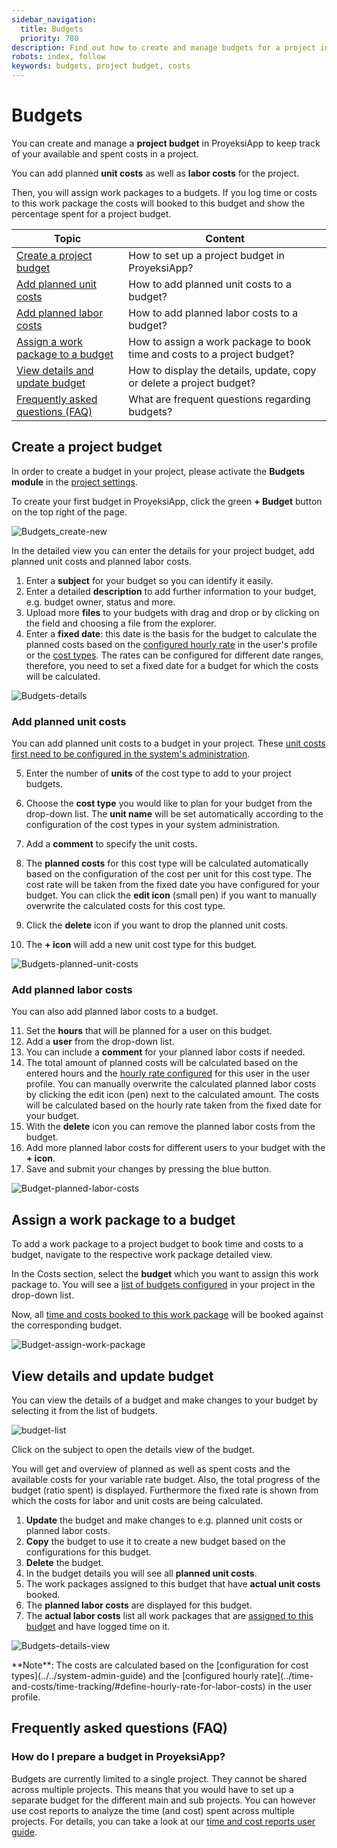 ```yaml
---
sidebar_navigation:
  title: Budgets
  priority: 780
description: Find out how to create and manage budgets for a project in ProyeksiApp.
robots: index, follow
keywords: budgets, project budget, costs
---
```


# Budgets

You can create and manage a **project budget** in ProyeksiApp to keep track of your available and spent costs in a project.

You can add planned **unit costs** as well as **labor costs** for the project.

Then, you will assign work packages to a budgets. If you log time or costs to this work package the costs will booked to this budget and show the percentage spent for a project budget.

| Topic                                                        | Content                                                      |
| ------------------------------------------------------------ | ------------------------------------------------------------ |
| [Create a project budget](#create-a-project-budget)          | How to set up a project budget in ProyeksiApp?               |
| [Add planned unit costs](#add-planned-unit-costs)            | How to add planned unit costs to a budget?                   |
| [Add planned labor costs](#add-planned-labor-costs)          | How to add planned labor costs to a budget?                  |
| [Assign a work package to a budget](#assign-a-work-package-to-a-budget) | How to assign a work package to book time and costs to a project budget? |
| [View details and update budget](#view-details-and-update-budget) | How to display the details, update, copy or delete a project budget? |
| [Frequently asked questions (FAQ)](#frequently-asked-questions-faq) | What are frequent questions regarding budgets?               |

## Create a project budget

In order to create a budget in your project, please activate the **Budgets module** in the [project settings](../projects/).

To create your first budget in ProyeksiApp, click the green **+ Budget** button on the top right of the page.

![Budgets_create-new](Budgets_create-new.png)

In the detailed view you can enter the details for your project budget, add planned unit costs and planned labor costs.

1. Enter a **subject** for your budget so you can identify it easily.
2. Enter a detailed **description** to add further information to your budget, e.g. budget owner, status and more.
3. Upload more **files** to your budgets with drag and drop or by clicking on the field and choosing a file from the explorer.
4. Enter a **fixed date**: this date is the basis for the budget to calculate the planned costs based on the [configured hourly rate](../time-and-costs/cost-tracking) in the user's profile or the [cost types](../../system-admin-guide). The rates can be configured for different date ranges, therefore, you need to set a fixed date for a budget for which the costs will be calculated.

![Budgets-details](Budgets-details.png)

### Add planned unit costs

You can add planned unit costs to a budget in your project. These [unit costs first need to be configured in the system's administration](../../system-admin-guide/time-and-costs/#create-and-manage-cost-types).

5. Enter the number of **units** of the cost type to add to your project budgets.

6. Choose the **cost type** you would like to plan for your budget from the drop-down list. 
The **unit name** will be set automatically according to the configuration of the cost types in your system administration. 
   
7. Add a **comment** to specify the unit costs.

8. The **planned costs** for this cost type will be calculated automatically based on the configuration of the cost per unit for this cost type. The cost rate will be taken from the fixed date you have configured for your budget.
   You can click the **edit icon** (small pen) if you want to manually overwrite the calculated costs for this cost type.

9. Click the **delete** icon if you want to drop the planned unit costs.

10. The **+ icon** will add a new unit cost type for this budget.

![Budgets-planned-unit-costs](Budgets-planned-unit-costs.png)

### Add planned labor costs

You can also add planned labor costs to a budget.

11. Set the **hours** that will be planned for a user on this budget.
12. Add a **user** from the drop-down list.
13. You can include a **comment** for your planned labor costs if needed.
14. The total amount of planned costs will be calculated based on the entered hours and the [hourly rate configured](../time-and-costs/time-tracking/#define-hourly-rate-for-labor-costs) for this user in the user profile.
    You can manually overwrite the calculated planned labor costs by clicking the edit icon (pen) next to the calculated amount.
    The costs will be calculated based on the hourly rate taken from the fixed date for your budget.
15. With the **delete** icon you can remove the planned labor costs from the budget.
16. Add more planned labor costs for different users to your budget with the **+ icon**.
17. Save and submit your changes by pressing the blue button.

![Budget-planned-labor-costs](Budget-planned-labor-costs.png)

## Assign a work package to a budget

To add a work package to a project budget to book time and costs to a budget, navigate to the respective work package detailed view.

In the Costs section, select the **budget** which you want to assign this work package to. You will see a [list of budgets configured](#create-a-project-budget) in your project in the drop-down list.

Now, all [time and costs booked to this work package](../time-and-costs) will be booked against the corresponding budget.

![Budget-assign-work-package](Budget-assign-work-package.png)

## View details and update budget

You can view the details of a budget and make changes to your budget by selecting it from the list of budgets.

![budget-list](image-20191128165511260.png)

Click on the subject to open the details view of the budget.

You will get and overview of planned as well as spent costs and the available costs for your variable rate budget. Also, the total progress of the budget (ratio spent) is displayed. Furthermore the fixed rate is shown from which the costs for labor and unit costs are being calculated.

1. **Update** the budget and make changes to e.g. planned unit costs or planned labor costs.
2. **Copy** the budget to use it to create a new budget based on the configurations for this budget.
3. **Delete** the budget.
4. In the budget details you will see all **planned unit costs**.
5. The work packages assigned to this budget that have **actual unit costs** booked.
6. The **planned labor costs** are displayed for this budget.
7. The **actual labor costs** list all work packages that are [assigned to this budget](#assign-a-work-package-to-a-budget) and have logged time on it.


![Budgets-details-view](Budgets-details-view.png)


<div class="alert alert-info" role="alert">
**Note**: The costs are calculated based on the [configuration for cost types](../../system-admin-guide) and the [configured hourly rate](../time-and-costs/time-tracking/#define-hourly-rate-for-labor-costs) in the user profile.
</div>

## Frequently asked questions (FAQ)

### How do I prepare a budget in ProyeksiApp?

Budgets are currently limited to a single project. They cannot be shared across multiple projects.
This means that you would have to set up a separate budget for the different main and sub projects.
You can however use cost reports to analyze the time (and cost) spent across multiple projects. For details, you can take a look at our [time and cost reports user guide](../time-and-costs/reporting/).
